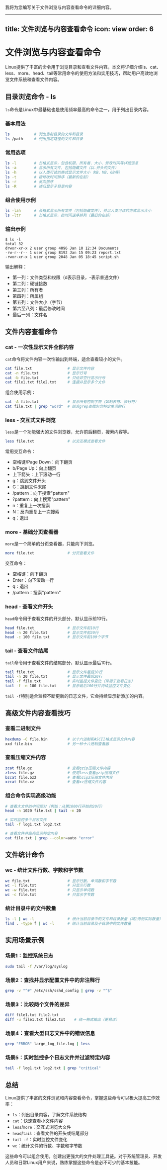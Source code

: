 我将为您编写关于文件浏览与内容查看命令的详细内容。

---
title: 文件浏览与内容查看命令
icon: view
order: 6
---

# 文件浏览与内容查看命令

Linux提供了丰富的命令用于浏览目录和查看文件内容。本文将详细介绍ls、cat、less、more、head、tail等常用命令的使用方法和实用技巧，帮助用户高效地浏览文件系统和查看文件内容。

## 目录浏览命令 - ls

`ls`命令是Linux中最基础也是使用频率最高的命令之一，用于列出目录内容。

### 基本用法

```bash
ls           # 列出当前目录的文件和目录
ls /path     # 列出指定路径的文件和目录
```

### 常用选项

```bash
ls -l        # 长格式显示，包含权限、所有者、大小、修改时间等详细信息
ls -a        # 显示所有文件，包括隐藏文件（以.开头的文件）
ls -h        # 以人类可读的格式显示文件大小（KB、MB、GB等）
ls -t        # 按修改时间排序（最新的在前）
ls -r        # 反向排序
ls -R        # 递归显示子目录内容
```

### 组合使用示例

```bash
ls -lah      # 长格式显示所有文件（包括隐藏文件），并以人类可读的方式显示大小
ls -ltr      # 长格式显示，按时间逆序排列（最旧的在前）
```

### 输出示例

```
$ ls -l
total 32
drwxr-xr-x 2 user group 4096 Jan 10 12:34 Documents
-rw-r--r-- 1 user group 8192 Jan 15 09:23 report.txt
-rwxr-xr-x 1 user group 2048 Jan 05 18:45 script.sh
```

输出解释：
- 第一列：文件类型和权限（d表示目录，-表示普通文件）
- 第二列：硬链接数
- 第三列：所有者
- 第四列：所属组
- 第五列：文件大小（字节）
- 第六至八列：最后修改时间
- 最后一列：文件名

## 文件内容查看命令

### cat - 一次性显示文件全部内容

`cat`命令将文件内容一次性输出到终端，适合查看较小的文件。

```bash
cat file.txt                # 显示文件内容
cat -n file.txt             # 显示行号
cat -b file.txt             # 只给非空行显示行号
cat file1.txt file2.txt     # 连接并显示多个文件
```

组合使用示例：

```bash
cat -A file.txt             # 显示所有控制字符（如制表符、换行符）
cat file.txt | grep "word"  # 结合grep查找包含特定单词的行
```

### less - 交互式文件浏览

`less`是一个功能强大的文件浏览器，允许前后翻页，搜索内容等。

```bash
less file.txt               # 以交互模式查看文件
```

常用交互命令：
- 空格键/Page Down：向下翻页
- b/Page Up：向上翻页
- 上下箭头：上下滚动一行
- g：跳到文件开头
- G：跳到文件末尾
- /pattern：向下搜索"pattern"
- ?pattern：向上搜索"pattern"
- n：重复上一次搜索
- N：反向重复上一次搜索
- q：退出

### more - 基础分页查看器

`more`是一个简单的分页查看器，只能向下浏览。

```bash
more file.txt               # 分页查看文件
```

交互命令：
- 空格键：向下翻页
- Enter：向下滚动一行
- q：退出
- /pattern：搜索"pattern"

### head - 查看文件开头

`head`命令用于查看文件的开头部分，默认显示前10行。

```bash
head file.txt               # 显示文件前10行
head -n 20 file.txt         # 显示文件前20行
head -c 100 file.txt        # 显示文件前100个字节
```

### tail - 查看文件结尾

`tail`命令用于查看文件的结尾部分，默认显示最后10行。

```bash
tail file.txt               # 显示文件最后10行
tail -n 20 file.txt         # 显示文件最后20行
tail -f file.txt            # 实时监控文件变化（常用于查看日志）
tail -f -n 100 file.txt     # 显示最后100行并持续监控文件变化
```

`tail -f`特别适合监控不断更新的日志文件，它会持续显示新添加的内容。

## 高级文件内容查看技巧

### 查看二进制文件

```bash
hexdump -C file.bin         # 以十六进制和ASCII格式显示文件内容
xxd file.bin                # 另一种十六进制查看器
```

### 查看压缩文件内容

```bash
zcat file.gz                # 查看gzip压缩文件内容
zless file.gz               # 使用less查看gzip压缩文件
bzcat file.bz2              # 查看bzip2压缩文件内容
xzcat file.xz               # 查看xz压缩文件内容
```

### 组合命令实现高级功能

```bash
# 查看大文件的中间部分（例如：从第1000行开始的20行）
head -n 1020 file.txt | tail -n 20

# 实时监控多个日志文件
tail -f log1.txt log2.txt

# 查看文件并高亮显示特定内容
cat file.txt | grep --color=auto "error"
```

## 文件统计命令

### wc - 统计文件行数、字数和字节数

```bash
wc file.txt                 # 显示行数、单词数和字节数
wc -l file.txt              # 只显示行数
wc -w file.txt              # 只显示单词数
wc -c file.txt              # 只显示字节数
```

### 统计目录中的文件数量

```bash
ls -l | wc -l               # 统计当前目录中的文件和目录数量（减1得到实际数量）
find . -type f | wc -l      # 统计当前目录及子目录中的文件数量
```

## 实用场景示例

### 场景1：监控系统日志

```bash
sudo tail -f /var/log/syslog
```

### 场景2：查找并显示配置文件中的非注释行

```bash
grep -v "^#" /etc/ssh/sshd_config | grep -v "^$"
```

### 场景3：比较两个文件的差异

```bash
diff file1.txt file2.txt
diff -u file1.txt file2.txt    # 统一格式输出（更易读）
```

### 场景4：查看大型日志文件中的错误信息

```bash
grep "ERROR" large_log_file.log | less
```

### 场景5：实时监控多个日志文件并过滤特定内容

```bash
tail -f log1.txt log2.txt | grep "critical"
```

## 总结

Linux提供了丰富的文件浏览和内容查看命令，掌握这些命令可以极大提高工作效率：

- `ls`：列出目录内容，了解文件系统结构
- `cat`：快速查看小文件内容
- `less`/`more`：交互式浏览大文件
- `head`/`tail`：查看文件的开头或结尾部分
- `tail -f`：实时监控文件变化
- `wc`：统计文件的行数、字数和字节数

这些命令可以组合使用，创建出更强大的文件处理工具链。对于系统管理员、开发人员和日常Linux用户来说，熟练掌握这些命令是必不可少的基本技能。